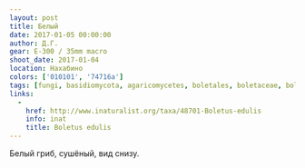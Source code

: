 ```yaml
---
layout: post
title: Белый
date: 2017-01-05 00:00:00
author: Д.Г.
gear: E-300 / 35mm macro
shoot_date: 2017-01-04
location: Нахабино
colors: ['010101', '74716a']
tags: [fungi, basidiomycota, agaricomycetes, boletales, boletaceae, boletus, boletus edulis]
links:
  -
    href: http://www.inaturalist.org/taxa/48701-Boletus-edulis
    info: inat
    title: Boletus edulis
---
```


Белый гриб, сушёный, вид снизу.
